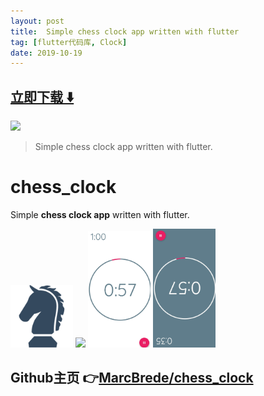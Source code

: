 ```yaml
---
layout: post
title:  Simple chess clock app written with flutter
tag: [flutter代码库, Clock]
date: 2019-10-19
---
```


 


## [立即下载 ️⬇️ ](https://codeload.github.com/MarcBrede/chess_clock/zip/master) 


 
![](https://flutterawesome.com/content/images/2019/10/chess_clock.jpg)
 
>
> Simple chess clock app written with flutter.
>

 
# chess_clock
 Simple **chess clock app** written with flutter.
 
<img src="https://raw.githubusercontent.com/MarcBrede/chess_clock/master/assets/images/chess512x512.png" width=100/> <img src="assets/images/Screenshot_20191017-183634.jpg" width=100/>
<img src="https://raw.githubusercontent.com/MarcBrede/chess_clock/master/assets/images/Screenshot_20191017-183744.jpg" width=100/>
<img src="https://raw.githubusercontent.com/MarcBrede/chess_clock/master/assets/images/Screenshot_20191017-195928.jpg" width=100/>


## Github主页 👉[MarcBrede/chess_clock](http://github.com/MarcBrede/chess_clock)